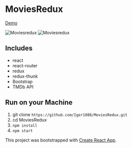 # MoviesRedux

[Demo](https://cinemared.herokuapp.com/)

![Moviesredux](http://storage4.static.itmages.com/i/17/0925/h_1506355417_2602207_cb25d568dd.png)
![Moviesredux](http://storage7.static.itmages.com/i/17/0702/h_1499008672_3044711_6ec4821688.png)


## Includes

* react
* react-router
* redux
* redux-thunk
* Bootstrap
* TMDb API

## Run on your Machine

1. git clone `https://github.com/Igor1088/MoviesRedux.git`
2. cd MoviesRedux 
3. `npm install`
4. `npm start`


This project was bootstrapped with [Create React App](https://github.com/facebookincubator/create-react-app).
